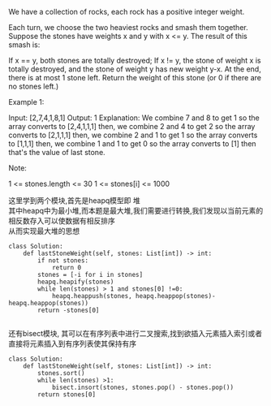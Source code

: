 
We have a collection of rocks, each rock has a positive integer weight.

Each turn, we choose the two heaviest rocks and smash them together.  Suppose the stones have weights x and y with x <= y.  The result of this smash is:

If x == y, both stones are totally destroyed;
If x != y, the stone of weight x is totally destroyed, and the stone of weight y has new weight y-x.
At the end, there is at most 1 stone left.  Return the weight of this stone (or 0 if there are no stones left.)

 

Example 1:

Input: [2,7,4,1,8,1]
Output: 1
Explanation: 
We combine 7 and 8 to get 1 so the array converts to [2,4,1,1,1] then,
we combine 2 and 4 to get 2 so the array converts to [2,1,1,1] then,
we combine 2 and 1 to get 1 so the array converts to [1,1,1] then,
we combine 1 and 1 to get 0 so the array converts to [1] then that's the value of last stone.
 

Note:

1 <= stones.length <= 30
1 <= stones[i] <= 1000


这里学到两个模块,首先是heapq模型即 堆  
其中heapq中为最小堆,而本题是最大堆,我们需要进行转换,我们发现以当前元素的相反数存入可以使数据有相反排序  
从而实现最大堆的思想
```
class Solution:
    def lastStoneWeight(self, stones: List[int]) -> int:
        if not stones:
            return 0
        stones = [-i for i in stones]
        heapq.heapify(stones)
        while len(stones) > 1 and stones[0] !=0:
            heapq.heappush(stones, heapq.heappop(stones)- heapq.heappop(stones))
        return -stones[0]
        
```

还有bisect模块, 其可以在有序列表中进行二叉搜索,找到欲插入元素插入索引或者直接将元素插入到有序列表使其保持有序  
```
class Solution:
    def lastStoneWeight(self, stones: List[int]) -> int:
        stones.sort()
        while len(stones) >1:
            bisect.insort(stones, stones.pop() - stones.pop())
        return stones[0]     
```
